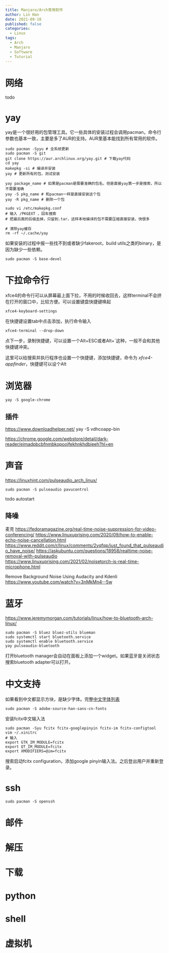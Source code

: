 ```yaml
---
title: Manjaro/Arch常用软件
author: Lin Han
date: 2021-09-10
published: false
categories:
  - Linux
tags:
  - Arch
  - Manjaro
  - Software
  - Tutorial
---
```

# 网络
todo

# yay
yay是一个很好用的包管理工具。它一些具体的安装过程会调用pacman，命令行参数也基本一致，主要是多了AUR的支持。AUR里基本能找到所有常用的软件。
```shell
sudo pacman -Syyu # 全系统更新
sudo pacman -S git
git clone https://aur.archlinux.org/yay.git # 下载yay代码
cd yay
makepkg -si # 编译并安装
yay # 更新所有的包，测试安装

yay package_name # 如果是pacman是需要准确的包名，但是直接yay第一步是搜索，所以不需要准确
yay -S pkg_name # 和pacman一样是直接安装这个包
yay -R pkg_name # 删除一个包

sudo vi /etc/makepkg.conf
# 输入 /PKGEXT ，回车搜索
# 把最后面的后缀去掉，只留到.tar，这样本地编译的包不需要压缩直接安装，快很多

# 清除yay缓存
rm -rf ~/.cache/yay
```
如果安装的过程中报一些找不到或者缺少fakeroot，build utils之类的binary，是因为缺少一些依赖。
```shell
sudo pacman -S base-devel
```

# 下拉命令行
xfce4的命令行可以从屏幕最上面下拉，不用的时候收回去，这样terminal不会挤在打开的窗口中，比较方便。可以设置键盘快捷键唤起
```shell
xfce4-keyboard-settings
```
在快捷键设置tab中点击添加，执行命令输入
```shell
xfce4-terminal --drop-down
```
点下一步，录制快捷键，可以设置一个Alt+ESC或者Alt+`这种，一般不会和其他快捷键冲突。

这里可以给搜索并执行程序也设置一个快捷键，添加快捷键，命令为 *xfce4-appfinder*，快捷键可以设个Alt

# 浏览器
```shell
yay -S google-chrome
```

## 插件
https://www.downloadhelper.net/
yay -S vdhcoapp-bin

https://chrome.google.com/webstore/detail/dark-reader/eimadpbcbfnmbkopoojfekhnkhdbieeh?hl=en

# 声音
https://linuxhint.com/pulseaudio_arch_linux/
```shell
sudo pacman -S pulseaudio pavucontrol
```
todo autostart
## 降噪
麦克
https://fedoramagazine.org/real-time-noise-suppression-for-video-conferencing/
https://www.linuxuprising.com/2020/09/how-to-enable-echo-noise-cancellation.html
https://www.reddit.com/r/linux/comments/2yqfqp/just_found_that_pulseaudio_have_noise/
https://askubuntu.com/questions/18958/realtime-noise-removal-with-pulseaudio
https://www.linuxuprising.com/2021/02/noisetorch-is-real-time-microphone.html

Remove Background Noise Using Audacity and Kdenli
 https://www.youtube.com/watch?v=3nMkMn4--5w

# 蓝牙
https://www.jeremymorgan.com/tutorials/linux/how-to-bluetooth-arch-linux/
```shell
sudo pacman -S bluez bluez-utils blueman
sudo systemctl start bluetooth.service
sudo systemctl enable bluetooth.service
yay pulseaudio-bluetooth
```
打开bluetooth manager会自动在面板上添加一个widget。如果蓝牙是关闭状态搜索bluetooth adapter可以打开。

# 中文支持
如果看到中文都显示方块，是缺少字体。完整[中文字体列表](https://wiki.archlinux.org/title/Localization/Chinese#Fonts)
```shell
sudo pacman -S adobe-source-han-sans-cn-fonts
```
安装fcitx中文输入法
```shell
sudo pacman -Syu fcitx fcitx-googlepinyin fcitx-im fcitx-configtool
vim ~/.xinitrc
# 输入
export GTK_IM_MODULE=fcitx
export QT_IM_MODULE=fcitx
export XMODIFIERS=@im=fcitx
```
搜索启动fcitx configuration，添加google pinyin输入法。之后登出用户并重新登录。


# ssh
```shell
sudo pacman -S openssh
```

# 邮件

# 解压

# 下载

# python

# shell

# 虚拟机
